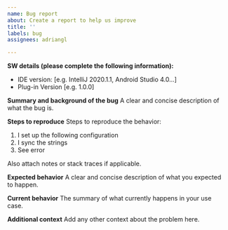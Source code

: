 ```yaml
---
name: Bug report
about: Create a report to help us improve
title: ''
labels: bug
assignees: adriangl

---
```


**SW details (please complete the following information):**
 - IDE version: [e.g. IntelliJ 2020.1.1, Android Studio 4.0...]
 - Plug-in Version [e.g. 1.0.0]

**Summary and background of the bug**
A clear and concise description of what the bug is.

**Steps to reproduce**
Steps to reproduce the behavior:
1. I set up the following configuration
2. I sync the strings
3. See error

Also attach notes or stack traces if applicable.

**Expected behavior**
A clear and concise description of what you expected to happen.

**Current behavior**
The summary of what currently happens in your use case.

**Additional context**
Add any other context about the problem here.
